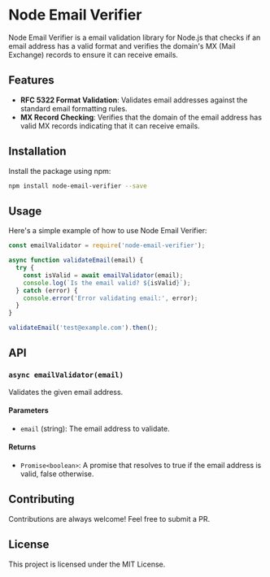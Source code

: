 # Node Email Verifier

Node Email Verifier is a email validation library for Node.js that checks if an
email address has a valid format and verifies the domain's MX (Mail Exchange)
records to ensure it can receive emails.

## Features

- **RFC 5322 Format Validation**: Validates email addresses against the standard
email formatting rules.
- **MX Record Checking**: Verifies that the domain of the email address has
valid MX records indicating that it can receive emails.

## Installation

Install the package using npm:

```bash
npm install node-email-verifier --save
```

## Usage

Here's a simple example of how to use Node Email Verifier:

```javascript
const emailValidator = require('node-email-verifier');

async function validateEmail(email) {
  try {
    const isValid = await emailValidator(email);
    console.log(`Is the email valid? ${isValid}`);
  } catch (error) {
    console.error('Error validating email:', error);
  }
}

validateEmail('test@example.com').then();
```

## API

### ```async emailValidator(email)```

Validates the given email address.

#### Parameters

- ```email``` (string): The email address to validate.

#### Returns

- ```Promise<boolean>```: A promise that resolves to true if the email address is valid, false otherwise.

## Contributing

Contributions are always welcome! Feel free to submit a PR.

## License

This project is licensed under the MIT License.
